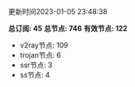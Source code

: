 更新时间2023-01-05 23:48:38

**总订阅: 45**
**总节点: 746**
**有效节点: 122**
- v2ray节点: 109
- trojan节点: 6
- ssr节点: 3
- ss节点: 4
